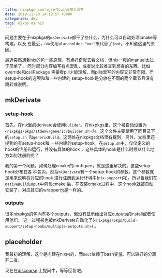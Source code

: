 ```yaml
---
title: nixpkgs configre与build相关思考
date: 2019-11-20 14:12:57 +0800
categories: dev
tags: nixos os nix
---
```


问题主要在于nixpkgs的`mkDerivate`都干了些什么，为什么可以自动处理cmake等构建。以及
在最近，nix使用`placeholder "out"`来代替了`$out`。不知道这里的原因。

最近突然想到nix的包一些原理，有点好奇就去看文档，但nix一套的manual太过于简单了，
同时部分内容编写有点混乱，或者说比较难查到想查的东西。比如override和callPackage
需要看pill才能理解，而pills里写的内容又非常有限。而setup-hook的选项和和一些内建的
setup-hook是分放在不同的两个章节且没有跳转或说明。

<!-- more -->

## mkDerivate

### setup-hook

首先，在nix里的derivate会使用`bulider`。在nixpkgs里，这个被自动设置为`
<nixpkgs/pkgs/stdenv/generic/builder.sh>`内，这个文件主要使用了同目录下的`setup.sh
`和`genericBuild`。这两处在nixpkgs文档里有提到，另外，文档里还提到的有setup-hook和
一些内建的setup-hook。在`setup.sh`中，仅仅定义的hook的注册和运行，并没有具体的hook
，这些具体的hook是什么时候从什么地方如何注册的呢？

我的第一个问题，如何处理cmake的configure，就是这里解决的。这些setup-hook分布在各
种包内，然后`mkDerivate`有一个setup-hook的参数，这个参数就是用来说明将对应的hook
进行注册到运行环境中(`nix-support`内)。所以当我们在`nativeBuildInput`中包含cmake
后，在安装cmake过程中，这个hook就被自动安装了。对应其它的wrapper也是一样的。

### outputs

很多nixpkgs的包内有多个outputs，但没有显示给出对应outputs的install或者使用他们，
这一过程被也被mkDerivate自动化了(`<nixpkgs/pkgs/build-support/setup-hooks/multiple-outputs.sh>`)
。

## placeholder

我最初的理解，这个是内建在nix内的，而`$out`依赖于bash变量。可以较好的分离开二者。

现在在[discourse](https://discourse.nixos.org/t/what-is-the-difference-between-placeholder-out-and-out/4862)
上提问中，等等回复吧。
